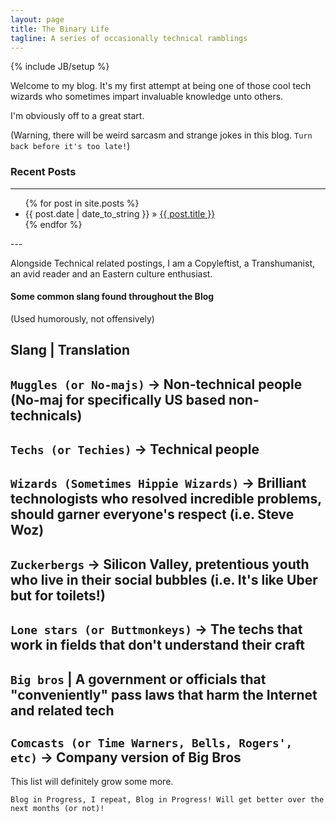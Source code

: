 ```yaml
---
layout: page
title: The Binary Life
tagline: A series of occasionally technical ramblings
---
```

{% include JB/setup %}

Welcome to my blog. It's my first attempt at being one of those cool tech wizards who sometimes impart invaluable 
knowledge unto others. 

I'm obviously off to a great start. 

(Warning, there will be weird sarcasm and strange jokes in this blog. `Turn back before it's too late!`)

### Recent Posts

---
<ul class="posts">
  {% for post in site.posts %}
    <li><span>{{ post.date | date_to_string }}</span> &raquo; <a href="{{ BASE_PATH }}{{ post.url }}">{{ post.title }}</a></li>
  {% endfor %}
</ul>
---

Alongside Technical related postings, I am a Copyleftist, a Transhumanist, an avid reader and an Eastern culture enthusiast.

#### Some common slang found throughout the Blog
(Used humorously, not offensively)

 Slang | Translation 
---
 `Muggles (or No-majs)` -> Non-technical people (No-maj for specifically US based non-technicals) 
---
`Techs (or Techies)` -> Technical people 
---
`Wizards (Sometimes Hippie Wizards)` -> Brilliant technologists who resolved incredible problems, should garner everyone's respect (i.e. Steve Woz)
---
`Zuckerbergs` -> Silicon Valley, pretentious youth who live in their social bubbles (i.e. It's like Uber but for toilets!)
---
`Lone stars (or Buttmonkeys)` -> The techs that work in fields that don't understand their craft
---
`Big bros` | A government or officials that "conveniently" pass laws that harm the Internet and related tech
---
`Comcasts (or Time Warners, Bells, Rogers', etc)` -> Company version of Big Bros
---

This list will definitely grow some more.

`Blog in Progress, I repeat, Blog in Progress! Will get better over the next months (or not)!`



